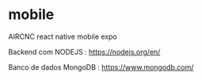 # mobile

AIRCNC react native mobile expo

Backend com NODEJS : https://nodejs.org/en/

Banco de dados MongoDB : https://www.mongodb.com/
